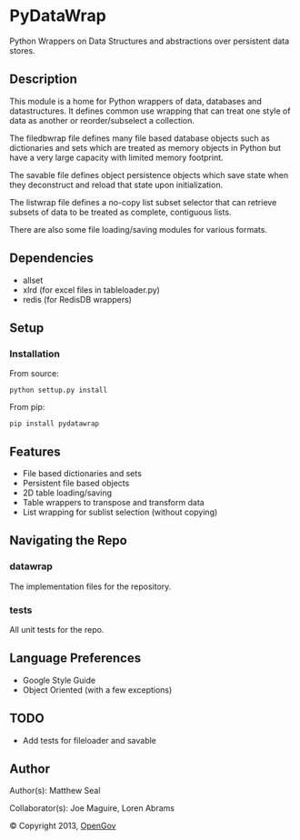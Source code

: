 # PyDataWrap
Python Wrappers on Data Structures and abstractions over persistent
data stores.

## Description
This module is a home for Python wrappers of data, databases and
datastructures. It defines common use wrapping that can treat one
style of data as another or reorder/subselect a collection.

The filedbwrap file defines many file based database objects such as
dictionaries and sets which are treated as memory objects in Python
but have a very large capacity with limited memory footprint.

The savable file defines object persistence objects which save state
when they deconstruct and reload that state upon initialization.

The listwrap file defines a no-copy list subset selector that can
retrieve subsets of data to be treated as complete, contiguous lists.

There are also some file loading/saving modules for various formats.

## Dependencies
* allset
* xlrd (for excel files in tableloader.py)
* redis (for RedisDB wrappers)

## Setup
### Installation
From source:

    python settup.py install

From pip:

    pip install pydatawrap

## Features
* File based dictionaries and sets
* Persistent file based objects
* 2D table loading/saving
* Table wrappers to transpose and transform data
* List wrapping for sublist selection (without copying)

## Navigating the Repo
### datawrap
The implementation files for the repository.

### tests
All unit tests for the repo.

## Language Preferences
* Google Style Guide
* Object Oriented (with a few exceptions)

## TODO
* Add tests for fileloader and savable

## Author
Author(s): Matthew Seal

Collaborator(s): Joe Maguire, Loren Abrams

&copy; Copyright 2013, [OpenGov](http://opengov.com)